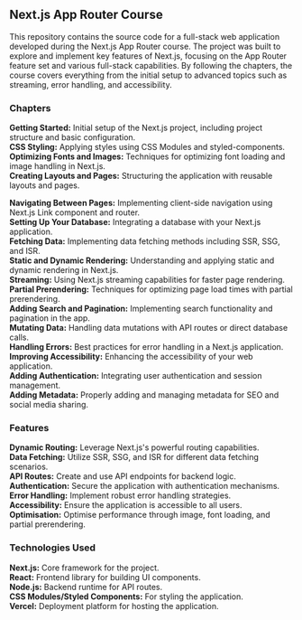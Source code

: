 ## Next.js App Router Course

<p>This repository contains the source code for a full-stack web application developed during the Next.js App Router course. The project was built to explore and implement key features of Next.js, focusing on the App Router feature set and various full-stack capabilities. By following the chapters, the course covers everything from the initial setup to advanced topics such as streaming, error handling, and accessibility.</p>

### Chapters

**Getting Started:** Initial setup of the Next.js project, including project structure and basic configuration.<br>
**CSS Styling:** Applying styles using CSS Modules and styled-components.<br>
**Optimizing Fonts and Images:** Techniques for optimizing font loading and image handling in Next.js.<br>
**Creating Layouts and Pages:** Structuring the application with reusable layouts and pages.</p>
**Navigating Between Pages:** Implementing client-side navigation using Next.js Link component and router.<br>
**Setting Up Your Database:** Integrating a database with your Next.js application.<br>
**Fetching Data:** Implementing data fetching methods including SSR, SSG, and ISR.<br>
**Static and Dynamic Rendering:** Understanding and applying static and dynamic rendering in Next.js.<br>
**Streaming:** Using Next.js streaming capabilities for faster page rendering.<br>
**Partial Prerendering:** Techniques for optimizing page load times with partial prerendering.<br>
**Adding Search and Pagination:** Implementing search functionality and pagination in the app.<br>
**Mutating Data:** Handling data mutations with API routes or direct database calls.<br>
**Handling Errors:** Best practices for error handling in a Next.js application.<br>
**Improving Accessibility:** Enhancing the accessibility of your web application.<br>
**Adding Authentication:** Integrating user authentication and session management.<br>
**Adding Metadata:** Properly adding and managing metadata for SEO and social media sharing.<br>

### Features
**Dynamic Routing:** Leverage Next.js's powerful routing capabilities.<br>
**Data Fetching:** Utilize SSR, SSG, and ISR for different data fetching scenarios.<br>
**API Routes:** Create and use API endpoints for backend logic.<br>
**Authentication:** Secure the application with authentication mechanisms.<br>
**Error Handling:** Implement robust error handling strategies.<br>
**Accessibility:** Ensure the application is accessible to all users.<br>
**Optimisation:** Optimise performance through image, font loading, and partial prerendering.<br>

### Technologies Used
**Next.js:** Core framework for the project.<br>
**React:** Frontend library for building UI components.<br>
**Node.js:** Backend runtime for API routes.<br>
**CSS Modules/Styled Components:** For styling the application.<br>
**Vercel:** Deployment platform for hosting the application.<br>
